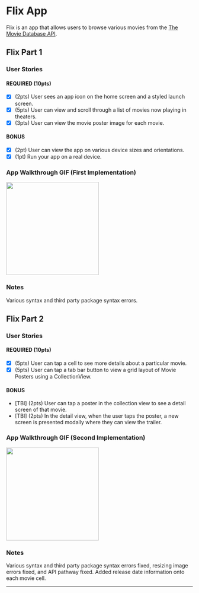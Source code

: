 # Flix App

Flix is an app that allows users to browse various movies from the [The Movie Database API](http://docs.themoviedb.apiary.io/#).


## Flix Part 1

### User Stories

#### REQUIRED (10pts)
- [X] (2pts) User sees an app icon on the home screen and a styled launch screen.
- [X] (5pts) User can view and scroll through a list of movies now playing in theaters.
- [X] (3pts) User can view the movie poster image for each movie.

#### BONUS
- [X] (2pt) User can view the app on various device sizes and orientations.
- [X] (1pt) Run your app on a real device.

### App Walkthrough GIF (First Implementation)


<img src= "https://i.imgur.com/rscZ9o7.gif" width=250><br>

### Notes
Various syntax and third party package syntax errors.

## Flix Part 2

### User Stories

#### REQUIRED (10pts)
- [X] (5pts) User can tap a cell to see more details about a particular movie.
- [X] (5pts) User can tap a tab bar button to view a grid layout of Movie Posters using a CollectionView.

#### BONUS
- [TBI] (2pts) User can tap a poster in the collection view to see a detail screen of that movie.
- [TBI] (2pts) In the detail view, when the user taps the poster, a new screen is presented modally where they can view the trailer.

### App Walkthrough GIF (Second Implementation)

<img src= "https://i.imgur.com/aIUFxgA.gif" width=250><br>

### Notes
Various syntax and third party package syntax errors fixed, resizing image errors fixed, and API pathway fixed.
Added release date information onto each movie cell.


---
